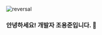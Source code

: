 ![reversal](https://capsule-render.vercel.app/api?type=rect&textBg=true&text=%20Developer%20&fontAlign=30&fontSize=30&desc=Use%20theme&descAlign=60&descAlignY=50&theme=radical)

### 안녕하세요! 개발자 조용준입니다. 👋
